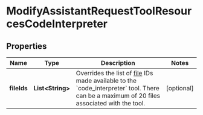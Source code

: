 

# ModifyAssistantRequestToolResourcesCodeInterpreter


## Properties

| Name | Type | Description | Notes |
|------------ | ------------- | ------------- | -------------|
|**fileIds** | **List&lt;String&gt;** | Overrides the list of [file](/docs/api-reference/files) IDs made available to the &#x60;code_interpreter&#x60; tool. There can be a maximum of 20 files associated with the tool.  |  [optional] |



